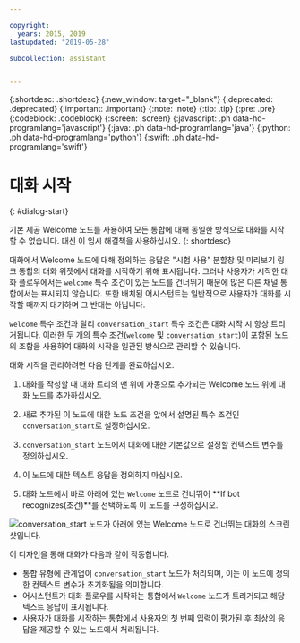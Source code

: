 ```yaml
---

copyright:
  years: 2015, 2019
lastupdated: "2019-05-28"

subcollection: assistant


---
```


{:shortdesc: .shortdesc}
{:new_window: target="_blank"}
{:deprecated: .deprecated}
{:important: .important}
{:note: .note}
{:tip: .tip}
{:pre: .pre}
{:codeblock: .codeblock}
{:screen: .screen}
{:javascript: .ph data-hd-programlang='javascript'}
{:java: .ph data-hd-programlang='java'}
{:python: .ph data-hd-programlang='python'}
{:swift: .ph data-hd-programlang='swift'}

# 대화 시작
{: #dialog-start}

기본 제공 Welcome 노드를 사용하여 모든 통합에 대해 동일한 방식으로 대화를 시작할 수 없습니다. 대신 이 임시 해결책을 사용하십시오.
{: shortdesc}

대화에서 Welcome 노드에 대해 정의하는 응답은 "시험 사용" 분할창 및 미리보기 링크 통합의 대화 위젯에서 대화를 시작하기 위해 표시됩니다. 그러나 사용자가 시작한 대화 플로우에서는 `welcome` 특수 조건이 있는 노드를 건너뛰기 때문에 많은 다른 채널 통합에서는 표시되지 않습니다. 또한 배치된 어시스턴트는 일반적으로 사용자가 대화를 시작할 때까지 대기하며 그 반대는 아닙니다.

`welcome` 특수 조건과 달리 `conversation_start` 특수 조건은 대화 시작 시 항상 트리거됩니다. 이러한 두 개의 특수 조건(`welcome` 및 `conversation_start`)이 포함된 노드의 조합을 사용하여 대화의 시작을 일관된 방식으로 관리할 수 있습니다.

대화 시작을 관리하려면 다음 단계를 완료하십시오.

1.  대화를 작성할 때 대화 트리의 맨 위에 자동으로 추가되는 Welcome 노드 위에 대화 노드를 추가하십시오.

1.  새로 추가된 이 노드에 대한 노드 조건을 앞에서 설명된 특수 조건인 `conversation_start`로 설정하십시오.

1.  `conversation_start` 노드에서 대화에 대한 기본값으로 설정할 컨텍스트 변수를 정의하십시오.

1.  이 노드에 대한 텍스트 응답을 정의하지 마십시오.

1.  대화 노드에서 바로 아래에 있는 `Welcome` 노드로 건너뛰어 **If bot recognizes(조건)**를 선택하도록 이 노드를 구성하십시오.

![conversation_start 노드가 아래에 있는 Welcome 노드로 건너뛰는 대화의 스크린샷입니다.](images/dialog-start.png)

이 디자인을 통해 대화가 다음과 같이 작동합니다.

- 통합 유형에 관계업이 `conversation_start` 노드가 처리되며, 이는 이 노드에 정의한 컨텍스트 변수가 초기화됨을 의미합니다.
- 어시스턴트가 대화 플로우를 시작하는 통합에서 `Welcome` 노드가 트리거되고 해당 텍스트 응답이 표시됩니다.
- 사용자가 대화를 시작하는 통합에서 사용자의 첫 번째 입력이 평가된 후 최상의 응답을 제공할 수 있는 노드에서 처리됩니다.

